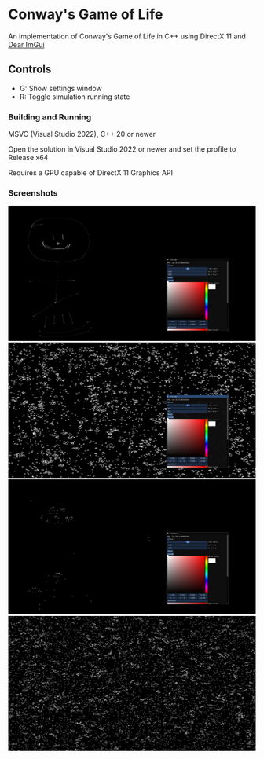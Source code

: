 # Conway's Game of Life

An implementation of Conway's Game of Life in C++ using DirectX 11 and [Dear ImGui](https://github.com/ocornut/imgui)

## Controls

- G: Show settings window
- R: Toggle simulation running state

### Building and Running

MSVC (Visual Studio 2022), C++ 20 or newer

Open the solution in Visual Studio 2022 or newer and set the profile to Release x64

Requires a GPU capable of DirectX 11 Graphics API

### Screenshots

![A screenshot of the Snake game](screenshots/1.png)
![A screenshot of the Snake game](screenshots/2.png)
![A screenshot of the Snake game](screenshots/3.png)
![A screenshot of the Snake game](screenshots/4.png)
